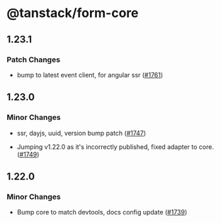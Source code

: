 # @tanstack/form-core

## 1.23.1

### Patch Changes

- bump to latest event client, for angular ssr ([#1761](https://github.com/TanStack/form/pull/1761))

## 1.23.0

### Minor Changes

- ssr, dayjs, uuid, version bump patch ([#1747](https://github.com/TanStack/form/pull/1747))

- Jumping v1.22.0 as it's incorrectly published, fixed adapter to core. ([#1749](https://github.com/TanStack/form/pull/1749))

## 1.22.0

### Minor Changes

- Bump core to match devtools, docs config update ([#1739](https://github.com/TanStack/form/pull/1739))
